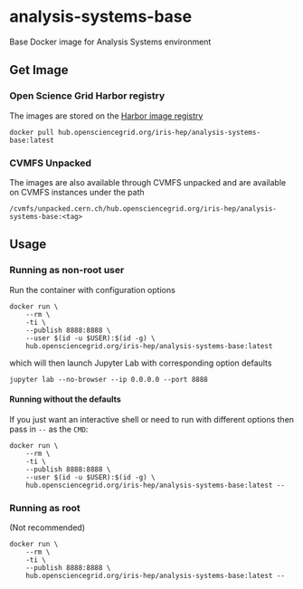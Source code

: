 # analysis-systems-base
Base Docker image for Analysis Systems environment

## Get Image

### Open Science Grid Harbor registry

The images are stored on the [Harbor image registry](https://hub.opensciencegrid.org/harbor/)

```
docker pull hub.opensciencegrid.org/iris-hep/analysis-systems-base:latest
```

### CVMFS Unpacked

The images are also available through CVMFS unpacked and are available on CVMFS instances under the path

```
/cvmfs/unpacked.cern.ch/hub.opensciencegrid.org/iris-hep/analysis-systems-base:<tag>
```

## Usage

### Running as non-root user

Run the container with configuration options

```
docker run \
    --rm \
    -ti \
    --publish 8888:8888 \
    --user $(id -u $USER):$(id -g) \
    hub.opensciencegrid.org/iris-hep/analysis-systems-base:latest
```

which will then launch Jupyter Lab with corresponding option defaults

```
jupyter lab --no-browser --ip 0.0.0.0 --port 8888
```

#### Running without the defaults

If you just want an interactive shell or need to run with different options then pass in `--` as the `CMD`:

```
docker run \
    --rm \
    -ti \
    --publish 8888:8888 \
    --user $(id -u $USER):$(id -g) \
    hub.opensciencegrid.org/iris-hep/analysis-systems-base:latest --
```

### Running as root

(Not recommended)

```
docker run \
    --rm \
    -ti \
    --publish 8888:8888 \
    hub.opensciencegrid.org/iris-hep/analysis-systems-base:latest --
```
